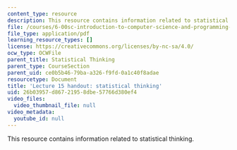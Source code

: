 ```yaml
---
content_type: resource
description: This resource contains information related to statistical thinking.
file: /courses/6-00sc-introduction-to-computer-science-and-programming-spring-2011/26b03957d86721958dbe57766d380ef4_MIT6_00SCS11_lec15.pdf
file_type: application/pdf
learning_resource_types: []
license: https://creativecommons.org/licenses/by-nc-sa/4.0/
ocw_type: OCWFile
parent_title: Statistical Thinking
parent_type: CourseSection
parent_uid: ce0b5b46-79ba-a326-f9fd-0a1c40f8adae
resourcetype: Document
title: 'Lecture 15 handout: statistical thinking'
uid: 26b03957-d867-2195-8dbe-57766d380ef4
video_files:
  video_thumbnail_file: null
video_metadata:
  youtube_id: null
---
```

This resource contains information related to statistical thinking.